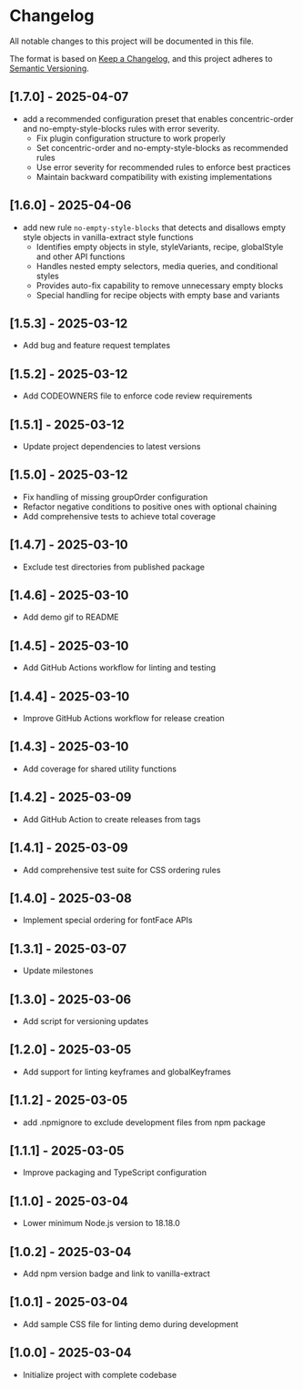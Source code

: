 # Changelog

All notable changes to this project will be documented in this file.

The format is based on [Keep a Changelog](https://keepachangelog.com/en/1.0.0/),
and this project adheres to [Semantic Versioning](https://semver.org/spec/v2.0.0.html).

## [1.7.0] - 2025-04-07

- add a recommended configuration preset that enables concentric-order and no-empty-style-blocks rules with error severity.
  - Fix plugin configuration structure to work properly
  - Set concentric-order and no-empty-style-blocks as recommended rules
  - Use error severity for recommended rules to enforce best practices
  - Maintain backward compatibility with existing implementations

## [1.6.0] - 2025-04-06

- add new rule `no-empty-style-blocks` that detects and disallows empty style objects in vanilla-extract style functions
  - Identifies empty objects in style, styleVariants, recipe, globalStyle and other API functions
  - Handles nested empty selectors, media queries, and conditional styles
  - Provides auto-fix capability to remove unnecessary empty blocks
  - Special handling for recipe objects with empty base and variants

## [1.5.3] - 2025-03-12

- Add bug and feature request templates

## [1.5.2] - 2025-03-12

- Add CODEOWNERS file to enforce code review requirements

## [1.5.1] - 2025-03-12

- Update project dependencies to latest versions

## [1.5.0] - 2025-03-12

- Fix handling of missing groupOrder configuration
- Refactor negative conditions to positive ones with optional chaining
- Add comprehensive tests to achieve total coverage

## [1.4.7] - 2025-03-10

- Exclude test directories from published package

## [1.4.6] - 2025-03-10

- Add demo gif to README

## [1.4.5] - 2025-03-10

- Add GitHub Actions workflow for linting and testing

## [1.4.4] - 2025-03-10

- Improve GitHub Actions workflow for release creation

## [1.4.3] - 2025-03-10

- Add coverage for shared utility functions

## [1.4.2] - 2025-03-09

- Add GitHub Action to create releases from tags

## [1.4.1] - 2025-03-09

- Add comprehensive test suite for CSS ordering rules

## [1.4.0] - 2025-03-08

- Implement special ordering for fontFace APIs

## [1.3.1] - 2025-03-07

- Update milestones

## [1.3.0] - 2025-03-06

- Add script for versioning updates

## [1.2.0] - 2025-03-05

- Add support for linting keyframes and globalKeyframes

## [1.1.2] - 2025-03-05

- add .npmignore to exclude development files from npm package

## [1.1.1] - 2025-03-05

- Improve packaging and TypeScript configuration

## [1.1.0] - 2025-03-04

- Lower minimum Node.js version to 18.18.0

## [1.0.2] - 2025-03-04

- Add npm version badge and link to vanilla-extract

## [1.0.1] - 2025-03-04

- Add sample CSS file for linting demo during development

## [1.0.0] - 2025-03-04

- Initialize project with complete codebase

